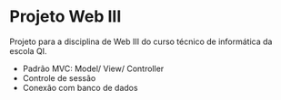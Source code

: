 # Projeto Web III
Projeto para a disciplina de Web III do curso técnico de informática da escola QI.
  - Padrão MVC: Model/ View/ Controller
  - Controle de sessão
  - Conexão com banco de dados
